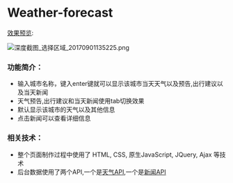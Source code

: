 # Weather-forecast

[效果预览](https://weite122.github.io/Weather-forecast/index.html):


![深度截图_选择区域_20170901135225.png](https://i.loli.net/2017/09/27/59cbbbc581a5d.png)



### 功能简介：
- 输入城市名称，键入enter键就可以显示该城市当天天气以及预告,出行建议以及当天新闻
- 天气预告,出行建议和当天新闻使用tab切换效果
- 默认显示该城市的天气以及其他信息
- 点击新闻可以查看详细信息

### 相关技术：
- 整个页面制作过程中使用了 HTML, CSS, 原生JavaScript, JQuery, Ajax 等技术
- 后台数据使用了两个API,一个是[天气API](https://weixin.jirengu.com/weather),一个是[新闻API](https://platform.sina.com.cn/slide/album_tech)
